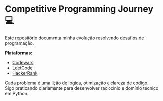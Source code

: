 # Competitive Programming Journey 💻

Este repositório documenta minha evolução resolvendo desafios de programação.

**Plataformas:**  
- [Codewars](https://leetcode.com/u/felipe-a-silva)
- [LeetCode](https://leetcode.com/<seu-user>/)
- [HackerRank]((https://www.hackerrank.com/profile/feasilva1212))

Cada problema é uma lição de lógica, otimização e clareza de código.  
Sigo praticando diariamente para desenvolver raciocínio e domínio técnico em Python.
